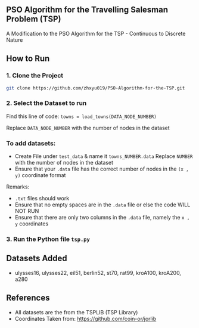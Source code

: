 ## PSO Algorithm for the Travelling Salesman Problem (TSP)
A Modification to the PSO Algorithm for the TSP - Continuous to Discrete Nature

## How to Run 
### 1. Clone the Project
  ```bash
  git clone https://github.com/zhxyu019/PSO-Algorithm-for-the-TSP.git
  ```
### 2. Select the Dataset to run
Find this line of code:  ```towns = load_towns(DATA_NODE_NUMBER)```

Replace ```DATA_NODE_NUMBER``` with the number of nodes in the dataset 

### To add datasets:
- Create File under ```test_data``` & name it ```towns_NUMBER.data```
Replace ```NUMBER``` with the number of nodes in the dataset
- Ensure that your ```.data``` file has the correct number of nodes in the  `(x , y)` coordinate format

Remarks:
- `.txt` files should work
- Ensure that no empty spaces are in the  `.data` file or else the code WILL NOT RUN
- Ensure that there are only two columns in the `.data` file, namely the `x , y` coordinates

### 3. Run the Python file ```tsp.py```

## Datasets Added
- ulysses16, ulysses22, eil51, berlin52, st70, rat99, kroA100, kroA200, a280

## References
- All datasets are the from the TSPLIB (TSP Library)
- Coordinates Taken from: https://github.com/coin-or/jorlib
